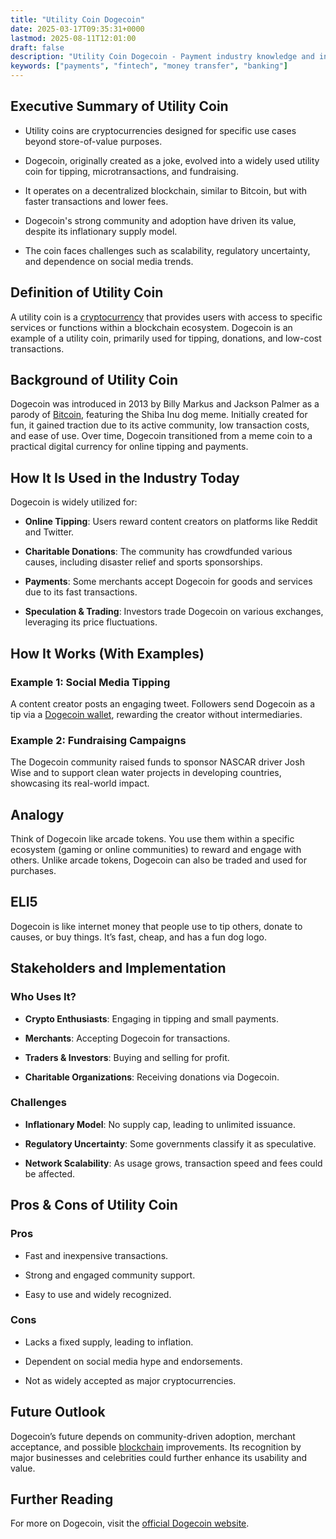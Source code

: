 ```yaml
---
title: "Utility Coin Dogecoin"
date: 2025-03-17T09:35:31+0000
lastmod: 2025-08-11T12:01:00
draft: false
description: "Utility Coin Dogecoin - Payment industry knowledge and insights"
keywords: ["payments", "fintech", "money transfer", "banking"]
---
```


## Executive Summary of Utility Coin

- Utility coins are cryptocurrencies designed for specific use cases beyond store-of-value purposes.

- Dogecoin, originally created as a joke, evolved into a widely used utility coin for tipping, microtransactions, and fundraising.

- It operates on a decentralized blockchain, similar to Bitcoin, but with faster transactions and lower fees.

- Dogecoin's strong community and adoption have driven its value, despite its inflationary supply model.

- The coin faces challenges such as scalability, regulatory uncertainty, and dependence on social media trends.

## Definition of Utility Coin

A utility coin is a [cryptocurrency](https://faisalkhanllc.xyz/resources/payments-wiki/c/cryptocurrency/) that provides users with access to specific services or functions within a blockchain ecosystem. Dogecoin is an example of a utility coin, primarily used for tipping, donations, and low-cost transactions.

## Background of Utility Coin

Dogecoin was introduced in 2013 by Billy Markus and Jackson Palmer as a parody of [Bitcoin](https://faisalkhanllc.xyz/resources/payments-wiki/b/bitcoin/), featuring the Shiba Inu dog meme. Initially created for fun, it gained traction due to its active community, low transaction costs, and ease of use. Over time, Dogecoin transitioned from a meme coin to a practical digital currency for online tipping and payments.

## How It Is Used in the Industry Today

Dogecoin is widely utilized for:

- **Online Tipping**: Users reward content creators on platforms like Reddit and Twitter.

- **Charitable Donations**: The community has crowdfunded various causes, including disaster relief and sports sponsorships.

- **Payments**: Some merchants accept Dogecoin for goods and services due to its fast transactions.

- **Speculation & Trading**: Investors trade Dogecoin on various exchanges, leveraging its price fluctuations.

## How It Works (With Examples)

### Example 1: Social Media Tipping

A content creator posts an engaging tweet. Followers send Dogecoin as a tip via a [Dogecoin wallet](https://faisalkhanllc.xyz/resources/payments-wiki/n/non-custodial-wallet/), rewarding the creator without intermediaries.

### Example 2: Fundraising Campaigns

The Dogecoin community raised funds to sponsor NASCAR driver Josh Wise and to support clean water projects in developing countries, showcasing its real-world impact.

## Analogy

Think of Dogecoin like arcade tokens. You use them within a specific ecosystem (gaming or online communities) to reward and engage with others. Unlike arcade tokens, Dogecoin can also be traded and used for purchases.

## ELI5

Dogecoin is like internet money that people use to tip others, donate to causes, or buy things. It’s fast, cheap, and has a fun dog logo.

## Stakeholders and Implementation

### Who Uses It?

- **Crypto Enthusiasts**: Engaging in tipping and small payments.

- **Merchants**: Accepting Dogecoin for transactions.

- **Traders & Investors**: Buying and selling for profit.

- **Charitable Organizations**: Receiving donations via Dogecoin.

### Challenges

- **Inflationary Model**: No supply cap, leading to unlimited issuance.

- **Regulatory Uncertainty**: Some governments classify it as speculative.

- **Network Scalability**: As usage grows, transaction speed and fees could be affected.

## Pros & Cons of Utility Coin

### Pros

- Fast and inexpensive transactions.

- Strong and engaged community support.

- Easy to use and widely recognized.

### Cons

- Lacks a fixed supply, leading to inflation.

- Dependent on social media hype and endorsements.

- Not as widely accepted as major cryptocurrencies.

## Future Outlook

Dogecoin’s future depends on community-driven adoption, merchant acceptance, and possible [blockchain](https://faisalkhanllc.xyz/resources/payments-wiki/b/blockchain/) improvements. Its recognition by major businesses and celebrities could further enhance its usability and value.

## Further Reading

For more on Dogecoin, visit the [official Dogecoin website](https://dogecoin.com/).